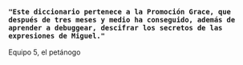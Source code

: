 ### `"Este diccionario pertenece a la Promoción Grace, que después de tres meses y medio ha conseguido, además de aprender a debuggear, descifrar los secretos de las expresiones de Miguel."`

Equipo 5, el petánogo
